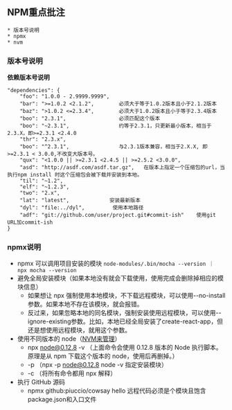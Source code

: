## NPM重点批注
    * 版本号说明
    * npmx
    * nvm
### 版本号说明

**依赖版本号说明**

    "dependencies": {
        "foo": "1.0.0 - 2.9999.9999",   
        "bar": ">=1.0.2 <2.1.2",        必须大于等于1.0.2版本且小于2.1.2版本
        "baz": ">1.0.2 <=2.3.4",        必须大于1.0.2版本且小于等于2.3.4版本
        "boo": "2.3.1",                 必须匹配这个版本
        "boo": "~2.3.1",                约等于2.3.1，只更新最小版本，相当于2.3.X，即>=2.3.1 <2.4.0
        "thr": "2.3.x",
        "boo": "^2.3.1",                与2.3.1版本兼容，相当于2.X.X, 即>=2.3.1 < 3.0.0,不改变大版本号。
        "qux": "<1.0.0 || >=2.3.1 <2.4.5 || >=2.5.2 <3.0.0",
        "asd": "http://asdf.com/asdf.tar.gz",   在版本上指定一个压缩包的url，当执行npm install 时这个压缩包会被下载并安装到本地。
        "til": "~1.2",   
        "elf": "~1.2.3", 
        "two": "2.x",
        "lat": "latest",             安装最新版本
        "dyl": "file:../dyl",         使用本地路径
        "adf": "git://github.com/user/project.git#commit-ish"    使用git URL加commit-ish
    }

### npmx说明

* npmx 可以调用项目安装的模块 `node-modules/.bin/mocha --version ｜ npx mocha --version`
* 避免全局安装模块（如果本地没有就会下载使用，使用完成会删除掉相应的模块信息）
    * 如果想让 npx 强制使用本地模块，不下载远程模块，可以使用--no-install参数。如果本地不存在该模块，就会报错。
    * 反过来，如果忽略本地的同名模块，强制安装使用远程模块，可以使用--ignore-existing参数。比如，本地已经全局安装了create-react-app，但还是想使用远程模块，就用这个参数。
* 使用不同版本的 node（[NVM来管理](https://juejin.im/post/5cbf18b86fb9a032233529a5)）
    * npx node@0.12.8 -v （上面命令会使用 0.12.8 版本的 Node 执行脚本。原理是从 npm 下载这个版本的 node，使用后再删掉。）
    * -p （npx -p node@0.12.8 node -v 指定安装模块）
    * -c （将所有命令都用 npx 解释）
* 执行 GitHub 源码
    * npmx github:piuccio/cowsay hello 远程代码必须是个模块且饱含package.json和入口文件